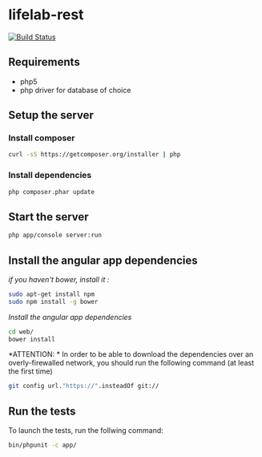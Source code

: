 # lifelab-rest
[![Build Status](https://ks.gnap.be/jenkins/buildStatus/icon?job=lifelab-rest)](https://ks.gnap.be/jenkins/job/lifelab-rest/)


## Requirements

* php5
* php driver for database of choice

## Setup the server

### Install composer
```bash
curl -sS https://getcomposer.org/installer | php
```

### Install dependencies

```bash
php composer.phar update
```

## Start the server

```bash
php app/console server:run
```

## Install the angular app dependencies

*if you haven't bower, install it :*
```bash
sudo apt-get install npm
sudo npm install -g bower
```

*Install the angular app dependencies*
```bash
cd web/
bower install
```

*ATTENTION: * In order to be able to download the dependencies over an overly-firewalled network, you should run the following command (at least the first time)

```bash
git config url."https://".insteadOf git://
```

## Run the tests
To launch the tests, run the follwing command:

```bash
bin/phpunit -c app/
```

